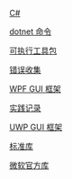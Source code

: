 
<p id="pgyFPHvrF2fLmxRfNKV7TF">

[C#](./C%23/index.md)

</p>

<p id="FVdbB6XnhSkafEZHHZdTM">

[dotnet 命令](./dotnet%20%E5%91%BD%E4%BB%A4/index.md)

</p>

<p id="7Ex5e1qtDEESUqQNQYGYtv">

[可执行工具包](./%E5%8F%AF%E6%89%A7%E8%A1%8C%E5%B7%A5%E5%85%B7%E5%8C%85/index.md)

</p>

<p id="bo1ApM1s6bAfZLVDdqMKUv">

[错误收集](./%E9%94%99%E8%AF%AF%E6%94%B6%E9%9B%86/index.md)

</p>

<p id="co7iKQ582zqEpRLZ2jXmBz">

[WPF GUI 框架](./WPF%20GUI%20%E6%A1%86%E6%9E%B6/index.md)

</p>

<p id="3fvDz2u7RdKQxLiuPTNeiF">

[实践记录](./%E5%AE%9E%E8%B7%B5%E8%AE%B0%E5%BD%95/index.md)

</p>

<p id="gtQ5ektKAry1XPLmHnH31j">

[UWP GUI 框架](./UWP%20GUI%20%E6%A1%86%E6%9E%B6/index.md)

</p>

<p id="jzwFnVTT5mMwXsByA7B7RH">

[标准库](./%E6%A0%87%E5%87%86%E5%BA%93/index.md)

</p>

<p id="68UG7hcTzwne1xvZyjoFar">

[微软官方库](./%E5%BE%AE%E8%BD%AF%E5%AE%98%E6%96%B9%E5%BA%93/index.md)

</p>

<p id="bcNm5bEzKS8KZfGy9HcWKm">



</p>
